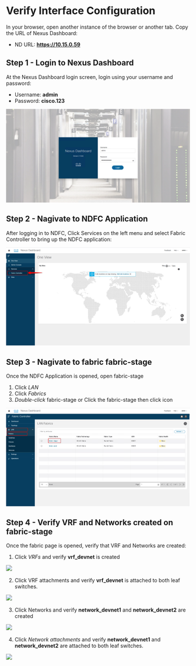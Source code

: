 # Verify Interface Configuration
In your browser, open another instance of the browser or another tab. Copy the URL of Nexus Dashboard:

* ND URL: **https://10.15.0.59**

## Step 1 - Login to Nexus Dashboard
At the Nexus Dashboard login screen, login using your username and password:

* Username: **admin**
* Password: **cisco.123**

![](https://github.com/bert-jan/DEVWKS-3928/blob/main/task01/ndfc_login.png)

## Step 2 - Nagivate to NDFC Application
After logging in to NDFC, Click Services on the left menu and select Fabric Controller to bring up the NDFC application:

![](https://github.com/bert-jan/DEVWKS-3928/blob/main/task01/ndfc_app.png)

## Step 3 - Nagivate to fabric fabric-stage
Once the NDFC Application is opened, open fabric-stage

1. Click *LAN*
2. Click *Fabrics*
3. *Double-click* fabric-stage or Click the fabric-stage then click icon

![](https://github.com/bert-jan/DEVWKS-3928/blob/main/task01/fabric1.png)

## Step 4 - Verify VRF and Networks created on fabric-stage
Once the fabric page is opened, verify that VRF and Networks are created:

1. Click *VRFs* and verify **vrf_devnet** is created

![](https://github.com/bert-jan/DEVWKS-3928/blob/main/task01/vrf.png)

2. Click VRF attachments and verify **vrf_devnet** is attached to both leaf switches.

![](https://github.com/bert-jan/DEVWKS-3928/blob/main/task01/vrf_attach.png)

3. Click Networks and verify **network_devnet1** and **network_devnet2** are created

![](https://github.com/bert-jan/DEVWKS-3928/blob/main/task01/network.png)

4. Click *Network attachments* and verify **network_devnet1** and **network_devnet2** are attached to both leaf switches.

![](https://github.com/bert-jan/DEVWKS-3928/blob/main/task01/network_attach.png)
